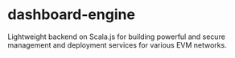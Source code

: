 # dashboard-engine
Lightweight backend on Scala.js for building powerful and secure management and deployment services for various EVM networks.
